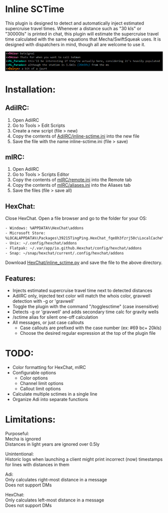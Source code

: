 # Inline SCTime

This plugin is designed to detect and automatically inject estimated supercruise travel times. Whenever a distance
such as "30 kls" or "30000ls" is printed in chat, this plugin will estimate the supercruise travel time calculated
with the same equations that Mecha/SwiftSqueak uses. It is designed with dispatchers in mind, though all are welcome
to use it.

![Inline-sctime example](/Images/example.png)

# Installation:

## AdiIRC:

1. Open AdiIRC
2. Go to Tools > Edit Scripts
3. Create a new script (file > new)
4. Copy the contents of [AdiIRC/inline-sctime.ini](AdiIRC/inline-sctime.ini) into the new file
5. Save the file with the name inline-sctime.ini (file > save)

## mIRC:

1. Open AdiIRC
2. Go to Tools > Scripts Editor
3. Copy the contents of [mIRC/remote.ini](mIRC/remote.ini) into the Remote tab
4. Copy the contents of [mIRC/aliases.ini](mIRC/aliases.ini) into the Aliases tab
5. Save the files (file > save all)

## HexChat:

Close HexChat. Open a file browser and go to the folder for your OS:

    - Windows: %APPDATA%\HexChat\addons
    - Microsoft Store: %LOCALAPPDATA%\Packages\39215TingPing.HexChat_fqe8h3fzrj50c\LocalCache\Roaming\HexChat\addons
    - Unix: ~/.config/hexchat/addons
    - Flatpak: ~/.var/app/io.github.Hexchat/config/hexchat/addons
    - Snap: ~/snap/hexchat/current/.config/hexchat/addons

Download [HexChat/inline_sctime.py](HexChat/inline_sctime.py) and save the file to the above directory.

## Features:

- Injects estimated supercruise travel time next to detected distances
- AdiIRC only, injected text color will match the whois color, gravwell detection with -g or 'gravwell'
- Toggle the plugin with the command "/togglesctime" (case insensitive)
- Detects -g or 'gravwell' and adds secondary time calc for gravity wells
- /sctime alias for silent one-off calculation
- All messages, or just case callouts
  - Case callouts are prefixed with the case number (ex: #69 bc+ 20kls)
  - Choose the desired regular expression at the top of the plugin file


# TODO:

- Color formatting for HexChat, mIRC
- Configurable options
  - Color options
  - Channel limit options
  - Callout limit options
- Calculate multiple sctimes in a single line
- Organize Adi into separate functions

# Limitations:

Purposeful:  
Mecha is ignored  
Distances in light years are ignored over 0.5ly  

Unintentional:  
Historic logs when launching a client might print incorrect (now) timestamps for lines with distances in them  

Adi:  
Only calculates right-most distance in a message   
Does not support DMs  

HexChat:  
Only calculates left-most distance in a message  
Does not support DMs  
